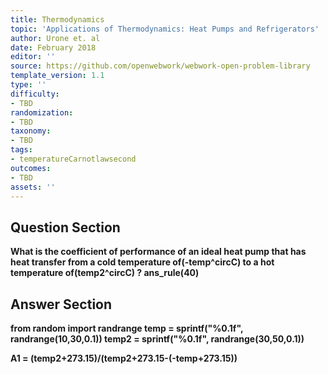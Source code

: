 ```yaml
---
title: Thermodynamics
topic: 'Applications of Thermodynamics: Heat Pumps and Refrigerators'
author: Urone et. al
date: February 2018
editor: ''
source: https://github.com/openwebwork/webwork-open-problem-library
template_version: 1.1
type: ''
difficulty:
- TBD
randomization:
- TBD
taxonomy:
- TBD
tags:
- temperatureCarnotlawsecond
outcomes:
- TBD
assets: ''
---
```


## Question Section 

<b>
What is the coefficient of performance of an ideal heat pump that has heat transfer from a cold temperature of(-temp^circC) to a hot temperature of(temp2^circC) ?
ans_rule(40)



## Answer Section

from random import randrange
temp = sprintf("%0.1f", randrange(10,30,0.1))
temp2 = sprintf("%0.1f", randrange(30,50,0.1))

A1 = (temp2+273.15)/(temp2+273.15-(-temp+273.15))